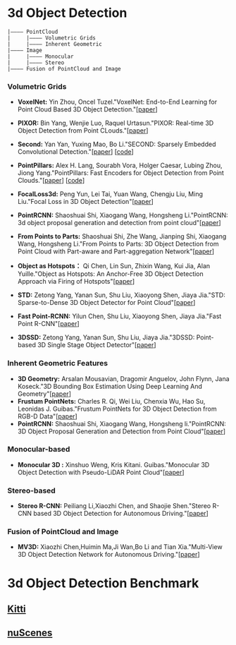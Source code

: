 # 3d Object Detection
```
|———— PointCloud 
|     |———— Volumetric Grids
|     |———— Inherent Geometric
|———— Image
|     |———— Monocular 
|     |———— Stereo
|———— Fusion of PointCloud and Image
```
### Volumetric Grids
* **VoxelNet:** Yin Zhou, Oncel Tuzel."VoxelNet: End-to-End Learning for Point Cloud Based 3D Object Detection."[[paper](https://arxiv.org/pdf/1711.06396.pdf)]

* **PIXOR:** Bin Yang, Wenjie Luo, Raquel Urtasun."PIXOR: Real-time 3D Object Detection from Point CLouds."[[paper](http://openaccess.thecvf.com/content_cvpr_2018/papers/Yang_PIXOR_Real-Time_3D_CVPR_2018_paper.pdf)]

* **Second:** Yan Yan, Yuxing Mao, Bo Li."SECOND: Sparsely Embedded Convolutional Detection."[[paper](https://pdfs.semanticscholar.org/5125/a16039cabc6320c908a4764f32596e018ad3.pdf)] [[code](https://github.com/traveller59/second.pytorch)]

* **PointPillars:** Alex H. Lang, Sourabh Vora, Holger Caesar, Lubing Zhou, Jiong Yang."PointPillars: Fast Encoders for Object Detection from Point Clouds."[[paper](https://arxiv.org/pdf/1812.05784.pdf)] [[code](https://github.com/nutonomy/second.pytorch)]

* **FocalLoss3d:** Peng Yun, Lei Tai, Yuan Wang, Chengju Liu, Ming Liu."Focal Loss in 3D Object Detection"[[paper](https://arxiv.org/pdf/1809.06065.pdf)]

* **PointRCNN:** Shaoshuai Shi, Xiaogang Wang, Hongsheng Li."PointRCNN: 3d object proposal generation and detection from point cloud"[[paper](http://openaccess.thecvf.com/content_CVPR_2019/papers/Shi_PointRCNN_3D_Object_Proposal_Generation_and_Detection_From_Point_Cloud_CVPR_2019_paper.pdf)]

* **From Points to Parts:** Shaoshuai Shi, Zhe Wang, Jianping Shi, Xiaogang Wang, Hongsheng Li."From Points to Parts: 3D Object Detection from Point Cloud with Part-aware and Part-aggregation Network"[[paper](https://arxiv.org/abs/1907.03670)]

* **Object as Hotspots：** Qi Chen, Lin Sun, Zhixin Wang, Kui Jia, Alan Yuille."Object as Hotspots: An Anchor-Free 3D Object Detection Approach
via Firing of Hotspots"[[paper](https://arxiv.org/abs/1912.12791)]

* **STD:** Zetong Yang, Yanan Sun, Shu Liu, Xiaoyong Shen, Jiaya Jia."STD: Sparse-to-Dense 3D Object Detector for Point Cloud"[[paper](http://jiaya.me/papers/std_iccv19.pdf)]

* **Fast Point-RCNN:** Yilun Chen, Shu Liu, Xiaoyong Shen, Jiaya Jia."Fast Point R-CNN"[[paper](http://jiaya.me/papers/fprcnn_iccv19.pdf)]

* **3DSSD:** Zetong Yang, Yanan Sun, Shu Liu, Jiaya Jia."3DSSD: Point-based 3D Single Stage Object Detector"[[paper](https://arxiv.org/pdf/2002.10187.pdf)]





### Inherent Geometric Features 
* **3D Geometry:** Arsalan Mousavian, Dragomir Anguelov, John Flynn, Jana Koseck."3D Bounding Box Estimation Using Deep Learning And Geometry"[[paper](https://arxiv.org/pdf/1612.00496.pdf)]
* **Frustum PointNets:** Charles R. Qi, Wei Liu, Chenxia Wu, Hao Su, Leonidas J. Guibas."Frustum PointNets for 3D Object Detection from RGB-D Data"[[paper](https://arxiv.org/pdf/1711.08488.pdf)]
* **PointRCNN:** Shaoshuai Shi, Xiaogang Wang, Hongsheng li."PointRCNN: 3D Object Proposal Generation and Detection from Point Cloud"[[paper](https://arxiv.org/abs/1812.04244)]

### Monocular-based
* **Monocular 3D :** Xinshuo Weng, Kris Kitani. Guibas."Monocular 3D Object Detection with Pseudo-LiDAR Point Cloud"[[paper](https://arxiv.org/pdf/1903.09847.pdf)]

### Stereo-based
* **Stereo R-CNN:** Peiliang Li,Xiaozhi Chen, and Shaojie Shen."Stereo R-CNN based 3D Object Detection for Autonomous Driving."[[paper](https://arxiv.org/pdf/1902.09738.pdf)]

### Fusion of PointCloud and Image
* **MV3D:** Xiaozhi Chen,Huimin Ma,Ji Wan,Bo Li and Tian Xia."Multi-View 3D Object Detection Network for Autonomous Driving."[[paper](https://arxiv.org/abs/1611.07759)]




# 3d Object Detection Benchmark

## [Kitti](http://www.cvlibs.net/datasets/kitti/eval_object.php?obj_benchmark=3d)

## [nuScenes](https://sites.google.com/view/wad2019/challenge)

